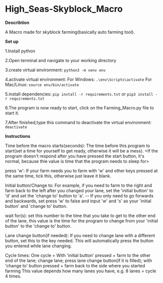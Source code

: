 # High_Seas-Skyblock_Macro


**Describtion**

A Macro made for skyblock farming(basically auto farming tool).

**Set up**

1.Install python

2.Open terminal and navigate to your working directory

3.create virtual environment:
 `python3 -m venv env`
  
4.activate virtual environment:
For Windows:
  `.\env\Scripts\activate`
For Mac/Linux:
  `source env/bin/activate`
  
5.install dependencies:
  `pip install -r requirements.txt`
or
  `pip3 install -r requirements.txt`
  
6.The program is now ready to start, click on the Farming_Macro.py file to start it.

7.After finished,type this command to deactivate the virtual environment:
  `deactivate`
  


**Instructions**

Time before the macro starts(seconds):
  The time before this program to start(set a time for yourself to get ready, otherwise it will be a mess).
  <If the program doesn't respond after you have pressed the start button, it's normal, because thie value is time that the program needs to sleep for>

  
press 'w':
  If your farm needs you to farm with 'w' and other keys pressed at the same time, tick this, otherwise just leave it blank.

  
Initial button/Change to:
  For example, if you need to farm to the right and farm back to the left after you changed your lane, set the 'initial button' to 'd' and set the 'change to' button to 'a'. -- If you only need to go forwards and backwards, set press 'w' to false and input 'w' and 's' as your 'initial button' and
  'change to' button.


wait for(s):
  set this number to the time that you take to get to the other end of the lane, this value is the time for the program to change from your 'initial button'     to the 'change to' button.


Lane change button(if needed):
 If you need to change lane with a different button, set this to the key needed. This will automatically press the button you entered while lane changing.


Cycle times:
  One cycle = With 'initial button' pressed + farm to the other end of the lane; change lane; press lane change button(if it is filled); with 'change to' button pressed + farm back to the side where you started farming
  This value depends how many lanes you have, e.g.  8 lanes = cycle 4 times.
